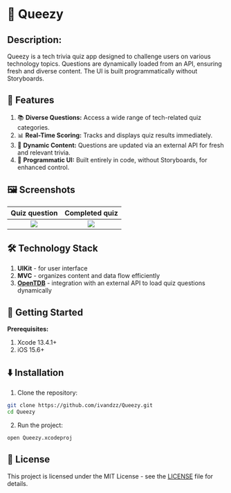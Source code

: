 # 🧠 Queezy
## Description: 
Queezy is a tech trivia quiz app designed to challenge users on various technology topics. Questions are dynamically loaded from an API, ensuring fresh and diverse content. The UI is built programmatically without Storyboards.

## 📲 Features
1. 📚 **Diverse Questions:** Access a wide range of tech-related quiz categories.
2. 📊 **Real-Time Scoring:** Tracks and displays quiz results immediately.
3. 🔄 **Dynamic Content:** Questions are updated via an external API for fresh and relevant trivia.
4. 🎨 **Programmatic UI:** Built entirely in code, without Storyboards, for enhanced control.
   
## 🖼️ Screenshots
Quiz question | Completed quiz | 
:------------:|:--------------:|
![](https://github.com/user-attachments/assets/c29ae8b5-36ac-453f-945c-2f0d83064f12)  |  ![](https://github.com/user-attachments/assets/b27461d9-5482-4229-aeed-ed34482cb737) 

## 🛠️ Technology Stack
1. **UIKit** - for user interface
2. **MVC** - organizes content and data flow efficiently
3. [**OpenTDB**](https://opentdb.com) - integration with an external API to load quiz questions dynamically
 
## 🚀 Getting Started
**Prerequisites:**
1. Xcode 13.4.1+ 
2. iOS 15.6+

## ⬇️ Installation
1. Clone the repository:
```sh
git clone https://github.com/ivandzz/Queezy.git
cd Queezy
```
2. Run the project:
```sh
open Queezy.xcodeproj
```
  
## 📄 License
This project is licensed under the MIT License - see the [LICENSE](./LICENSE) file for details.
